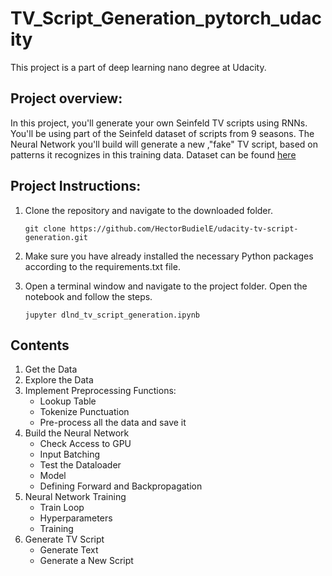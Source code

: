 # TV_Script_Generation_pytorch_udacity
This project is a part of deep learning nano degree at Udacity.

## Project overview:
In this project, you'll generate your own Seinfeld TV scripts using RNNs. You'll be using part of the Seinfeld dataset of scripts from 9 seasons. The Neural Network you'll build will generate a new ,"fake" TV script, based on patterns it recognizes in this training data.
Dataset can be found [here](https://www.kaggle.com/thec03u5/seinfeld-chronicles#scripts.csv)

## Project Instructions:

1. Clone the repository and navigate to the downloaded folder.

    `git clone https://github.com/HectorBudielE/udacity-tv-script-generation.git`
	
2. Make sure you have already installed the necessary Python packages according to the requirements.txt file.

3. Open a terminal window and navigate to the project folder. Open the notebook and follow the steps.

    `jupyter dlnd_tv_script_generation.ipynb`
    
    
## Contents
1. Get the Data
2. Explore the Data
3. Implement Preprocessing Functions:
    * Lookup Table
    * Tokenize Punctuation
    * Pre-process all the data and save it
4. Build the Neural Network
    * Check Access to GPU
    * Input Batching
    * Test the Dataloader
    * Model
    * Defining Forward and Backpropagation
5. Neural Network Training
    * Train Loop
    * Hyperparameters
    * Training
6. Generate TV Script
    * Generate Text
    * Generate a New Script
    
